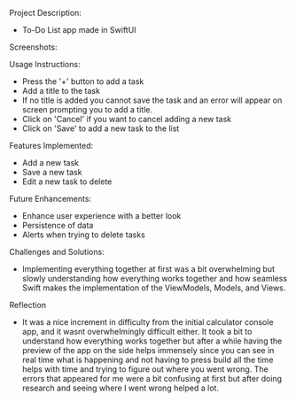 Project Description: 
- To-Do List app made in SwiftUI

Screenshots: 

Usage Instructions:
- Press the '+' button to add a task
- Add a title to the task
- If no title is added you cannot save the task and an error will appear on screen prompting you to add a title.
- Click on 'Cancel' if you want to cancel adding a new task
- Click on 'Save' to add a new task to the list

Features Implemented:
- Add a new task
- Save a new task
- Edit a new task to delete

Future Enhancements:
- Enhance user experience with a better look
- Persistence of data
- Alerts when trying to delete tasks

Challenges and Solutions: 
- Implementing everything together at first was a bit overwhelming but slowly understanding how everything works together and how seamless Swift makes the implementation of the ViewModels, Models, and Views.

Reflection
- It was a nice increment in difficulty from the initial calculator console app, and it wasnt overwhelmingly difficult either. It took a bit to understand how everything works together but after a while having the preview of the app on the side helps immensely since you can see in real time what is happening and not having to press build all the time helps with time and trying to figure out where you went wrong. The errors that appeared for me were a bit confusing at first but after doing research and seeing where I went wrong helped a lot.
